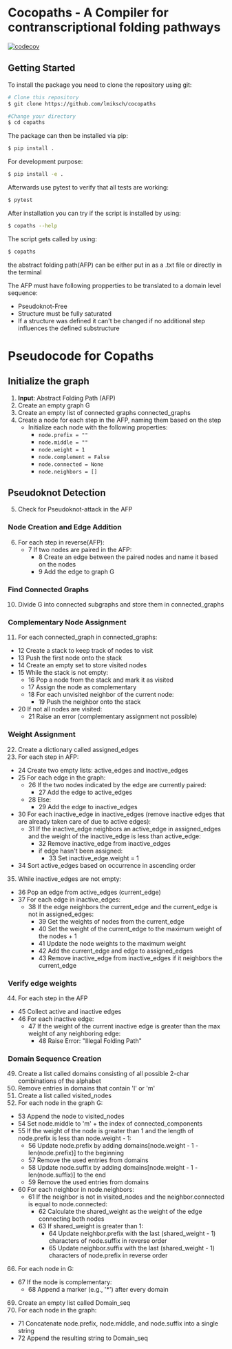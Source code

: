 # Cocopaths - A Compiler for contranscriptional folding pathways

[![codecov](https://codecov.io/gh/lmiksch/cocopaths/graph/badge.svg?token=6PVQSOEK8R)](https://codecov.io/gh/lmiksch/cocopaths)
## Getting Started
To install the package you need to clone the repository using git: 

```bash
# Clone this repository
$ git clone https://github.com/lmiksch/cocopaths

#Change your directory 
$ cd copaths
```

The package can then be installed via pip:

```bash
$ pip install .
```

For development purpose:

```bash
$ pip install -e .
```

Afterwards use pytest to verify that all tests are working:
```bash
$ pytest
```

After installation you can try if the script is installed by using:
```bash
$ copaths --help
```

The script gets called by using:
```bash
$ copaths 
```

the abstract folding path(AFP) can be either put in as a .txt file or directly in the terminal

The AFP must have following propperties to be translated to a domain level sequence:
  - Pseudoknot-Free
  - Structure must be fully saturated
  - If a structure was defined it can't be changed if no additional step influences the defined substructure



# Pseudocode for Copaths

## Initialize the graph

1. **Input**: Abstract Folding Path (AFP)
2. Create an empty graph G
3. Create an empty list of connected graphs connected_graphs
4. Create a node for each step in the AFP, naming them based on the step
   - Initialize each node with the following properties:
     - `node.prefix = ""`
     - `node.middle = ""`
     - `node.weight = 1`
     - `node.complement = False`
     - `node.connected = None`
     - `node.neighbors = []`

## Pseudoknot Detection

5. Check for Pseudoknot-attack in the AFP

### Node Creation and Edge Addition

6. For each step in reverse(AFP):
   - 7 If two nodes are paired in the AFP:
     - 8 Create an edge between the paired nodes and name it based on the nodes
     - 9 Add the edge to graph G

### Find Connected Graphs

10. Divide G into connected subgraphs and store them in connected_graphs

### Complementary Node Assignment

11. For each connected_graph in connected_graphs:
   - 12 Create a stack to keep track of nodes to visit
   - 13 Push the first node onto the stack
   - 14 Create an empty set to store visited nodes
   - 15 While the stack is not empty:
      - 16 Pop a node from the stack and mark it as visited
      - 17 Assign the node as complementary
      - 18 For each unvisited neighbor of the current node:
        - 19 Push the neighbor onto the stack
   - 20 If not all nodes are visited:
     - 21 Raise an error (complementary assignment not possible)

### Weight Assignment

22. Create a dictionary called assigned_edges
23. For each step in AFP:
   - 24 Create two empty lists: active_edges and inactive_edges
   - 25 For each edge in the graph:
     - 26 If the two nodes indicated by the edge are currently paired:
       - 27 Add the edge to active_edges
     - 28 Else:
       - 29 Add the edge to inactive_edges
   - 30 For each inactive_edge in inactive_edges (remove inactive edges that are already taken care of due to active edges):
     - 31 If the inactive_edge neighbors an active_edge in assigned_edges and the weight of the inactive_edge is less than active_edge:
       - 32 Remove inactive_edge from inactive_edges
       - if edge hasn't been assigned:
          - 33 Set inactive_edge.weight = 1
   - 34 Sort active_edges based on occurrence in ascending order

35. While inactive_edges are not empty:
   - 36 Pop an edge from active_edges (current_edge)
   - 37 For each edge in inactive_edges:
     - 38 If the edge neighbors the current_edge and the current_edge is not in assigned_edges:
       - 39 Get the weights of nodes from the current_edge
       - 40 Set the weight of the current_edge to the maximum weight of the nodes + 1
       - 41 Update the node weights to the maximum weight
       - 42 Add the current_edge and edge to assigned_edges
       - 43 Remove inactive_edge from inactive_edges if it neighbors the current_edge

### Verify edge weights

44.  For each step in the AFP
  - 45 Collect active and inactive edges
  - 46 For each inactive edge:
    - 47 If the weight of the current inactive edge is greater than the max weight of any neighboring edge:
      - 48 Raise Error: "Illegal Folding Path" 

### Domain Sequence Creation

49. Create a list called domains consisting of all possible 2-char combinations of the alphabet
50. Remove entries in domains that contain 'l' or 'm'
51. Create a list called visited_nodes
52. For each node in the graph G:
   - 53 Append the node to visited_nodes
   - 54 Set node.middle to 'm' + the index of connected_components
   - 55 If the weight of the node is greater than 1 and the length of node.prefix is less than node.weight - 1:
     - 56 Update node.prefix by adding domains[node.weight - 1 - len(node.prefix)] to the beginning
     - 57 Remove the used entries from domains
     - 58 Update node.suffix by adding domains[node.weight - 1 - len(node.suffix)] to the end
     - 59 Remove the used entries from domains
   - 60 For each neighbor in node.neighbors:
     - 61 If the neighbor is not in visited_nodes and the neighbor.connected is equal to node.connected:
       - 62 Calculate the shared_weight as the weight of the edge connecting both nodes
       - 63 If shared_weight is greater than 1:
         - 64 Update neighbor.prefix with the last (shared_weight - 1) characters of node.suffix in reverse order
         - 65 Update neighbor.suffix with the last (shared_weight - 1) characters of node.prefix in reverse order

66. For each node in G:
   - 67 If the node is complementary:
     - 68 Append a marker (e.g., '*') after every domain

69. Create an empty list called Domain_seq
70. For each node in the graph:
   - 71 Concatenate node.prefix, node.middle, and node.suffix into a single string
   - 72 Append the resulting string to Domain_seq
